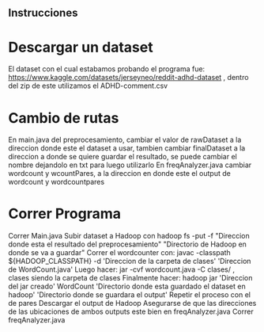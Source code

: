 ## Instrucciones

# Descargar un dataset
El dataset con el cual estabamos probando el programa fue: https://www.kaggle.com/datasets/jerseyneo/reddit-adhd-dataset , dentro del zip de este utilizamos el ADHD-comment.csv

# Cambio de rutas
En main.java del preprocesamiento, cambiar el valor de rawDataset a la direccion donde este el dataset a usar, tambien cambiar finalDataset a la direccion a donde se quiere guardar el resultado, se puede cambiar el nombre dejandolo en txt para luego utilizarlo
En freqAnalyzer.java cambiar wordcount y wcountPares, a la direccion en donde este el output de wordcount y wordcountpares

# Correr Programa
Correr Main.java
Subir dataset a Hadoop con hadoop fs -put -f "Direccion donde esta el resultado del preprocesamiento" "Directorio de Hadoop en donde se va a guardar"
Correr el wordcounter con: javac -classpath ${HADOOP_CLASSPATH} -d 'Direccion de la carpeta de clases' 'Direccion de WordCount.java'
Luego hacer: jar -cvf wordcount.java -C clases/ , clases siendo la carpeta de clases
Finalmente hacer: hadoop jar 'Direccion del jar creado' WordCount 'Directorio donde esta guardado el dataset en hadoop' 'Directorio donde se guardara el output'
Repetir el proceso con el de pares
Descargar el output de Hadoop
Asegurarse de que las direcciones de las ubicaciones de ambos outputs este bien en freqAnalyzer.java
Correr freqAnalyzer.java
